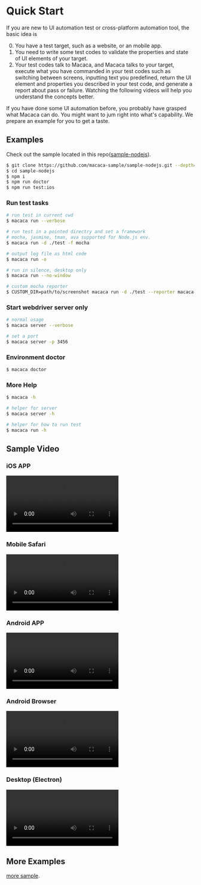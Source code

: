 # Quick Start

If you are new to UI automation test or cross-platform automation tool, the basic idea is

0. You have a test target, such as a website, or an mobile app.
0. You need to write some test codes to validate the properties and state of UI elements of your target.
0. Your test codes talk to Macaca, and Macaca talks to your target, execute what you have commanded in your test codes such as switching between screens, inputting text you predefined, return the UI element and properties you described in your test code, and generate a report about pass or failure. 
Watching the following videos will help you understand the concepts better.

If you have done some UI automation before, you probably have grasped what Macaca can do. You might want to jum right into what's capability. 
We prepare an example for you to get a taste.

## Examples

Check out the sample located in this repo([sample-nodejs](//github.com/macaca-sample/sample-nodejs)).

```bash
$ git clone https://github.com/macaca-sample/sample-nodejs.git --depth=1
$ cd sample-nodejs
$ npm i
$ npm run doctor
$ npm run test:ios
```

### Run test tasks

```bash
# run test in current cwd
$ macaca run --verbose

# run test in a pointed directry and set a framework
# mocha, jasmine, tman, ava supported for Node.js env.
$ macaca run -d ./test -f mocha

# output log file as html code
$ macaca run -o

# run in silence, desktop only
$ macaca run --no-window

# custom mocha reporter
$ CUSTOM_DIR=path/to/screenshot macaca run -d ./test --reporter macaca-simple-reportor
```

### Start webdriver server only

```bash
# normal usage
$ macaca server --verbose

# set a port
$ macaca server -p 3456
```

### Environment doctor

```bash
$ macaca doctor
```

### More Help

```bash
$ macaca -h

# helper for server
$ macaca server -h

# helper for how to run test
$ macaca run -h
```

## Sample Video

### iOS APP

<video src="//os.alipayobjects.com/rmsportal/fyuMolxdSsGMlNw.mp4" controls="controls"></video>

### Mobile Safari

<video src="//os.alipayobjects.com/rmsportal/TDeTXmTfeqRlxhj.mp4" controls="controls"></video>

### Android APP

<video src="//os.alipayobjects.com/rmsportal/vjoZfJaZmCvInDv.mp4" controls="controls"></video>

### Android Browser

<video src="//os.alipayobjects.com/rmsportal/VoxFKOVDsOjKyMs.mp4" controls="controls"></video>

### Desktop (Electron)

<video src="//os.alipayobjects.com/rmsportal/bgBKHXYSrlYpuvv.mp4" controls="controls"></video>

## More Examples

[more sample](//github.com/macaca-sample).
